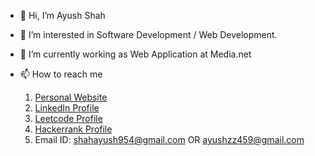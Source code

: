 - 👋 Hi, I’m Ayush Shah

- 👀 I’m interested in Software Development / Web Development.

- 🌱 I’m currently working as Web Application at Media.net

- 📫 How to reach me
  1.  [Personal Website](https://shahayush954.herokuapp.com)
  2.  [LinkedIn Profile](https://linkedin.com/in/shahayush954)
  3.  [Leetcode Profile](https://leetcode.com)
  4.  [Hackerrank Profile](https://www.hackerrank.com/shahayush954)
  4.  Email ID: shahayush954@gmail.com  OR  ayushzz459@gmail.com

<!---
shahayush954/shahayush954 is a ✨ special ✨ repository because its `README.md` (this file) appears on your GitHub profile.
You can click the Preview link to take a look at your changes.
--->
